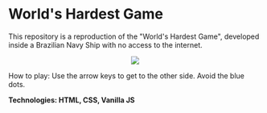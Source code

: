 # World's Hardest Game

This repository is a reproduction of the "World's Hardest Game", developed inside a Brazilian Navy Ship with no access to the internet.

<p align="center">
  <img src="https://i.pinimg.com/474x/e5/b7/02/e5b70209f2f7d0a86da2db0f134a12f4.jpg" >
</p>

How to play: Use the arrow keys to get to the other side. Avoid the blue dots.

**Technologies: HTML, CSS, Vanilla JS**
